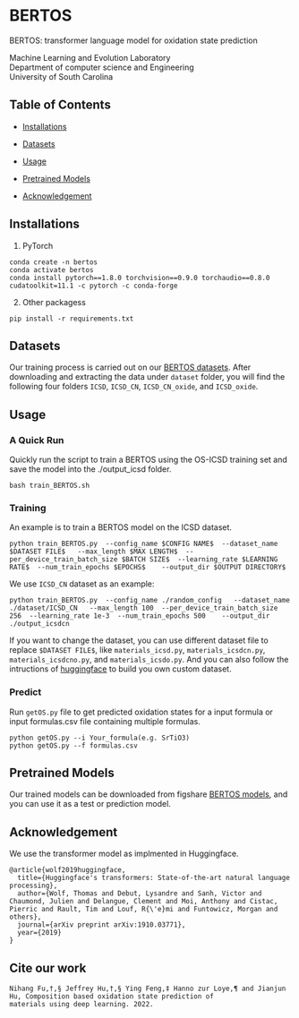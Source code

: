 # BERTOS
BERTOS: transformer language model for oxidation state prediction

Machine Learning and Evolution Laboratory <br>
Department of computer science and Engineering <br>
University of South Carolina

## Table of Contents
- [Installations](##installations)

- [Datasets](##datasets)

- [Usage](##usage)

- [Pretrained Models](##pretrained-models)

- [Acknowledgement](##acknowledgement)

## Installations
1. PyTorch 
```
conda create -n bertos
conda activate bertos
conda install pytorch==1.8.0 torchvision==0.9.0 torchaudio==0.8.0 cudatoolkit=11.1 -c pytorch -c conda-forge
```
2. Other packagess
```
pip install -r requirements.txt
```  
## Datasets  
Our training process is carried out on our [BERTOS datasets](https://figshare.com/articles/dataset/BERTOS_dataset/21554817). After downloading and extracting the data under `dataset` folder, you will find the following four folders `ICSD`, `ICSD_CN`, `ICSD_CN_oxide`, and `ICSD_oxide`.

## Usage
### A Quick Run
Quickly run the script to train a BERTOS using the OS-ICSD training set and save the model into the ./output_icsd folder.
```
bash train_BERTOS.sh
```  
### Training
An example is to train a BERTOS model on the ICSD dataset.  
```
python train_BERTOS.py  --config_name $CONFIG NAME$  --dataset_name $DATASET FILE$   --max_length $MAX LENGTH$  --per_device_train_batch_size $BATCH SIZE$  --learning_rate $LEARNING RATE$  --num_train_epochs $EPOCHS$    --output_dir $OUTPUT DIRECTORY$
```
We use `ICSD_CN` dataset as an example:
```
python train_BERTOS.py  --config_name ./random_config   --dataset_name ./dataset/ICSD_CN   --max_length 100  --per_device_train_batch_size 256  --learning_rate 1e-3  --num_train_epochs 500    --output_dir ./output_icsdcn
```
 If you want to change the dataset, you can use different dataset file to replace `$DATASET FILE$`, like `materials_icsd.py`, `materials_icsdcn.py`, `materials_icsdcno.py`, and `materials_icsdo.py`. And you can also follow the intructions of [huggingface]() to build you own custom dataset.

### Predict
Run `getOS.py` file to get predicted oxidation states for a input formula or input formulas.csv file containing multiple formulas.
```
python getOS.py --i Your_formula(e.g. SrTiO3)
python getOS.py --f formulas.csv
```

## Pretrained Models
Our trained models can be downloaded from figshare [BERTOS models](https://figshare.com/articles/online_resource/BERTOS_model/21554823), and you can use it as a test or prediction model.

## Acknowledgement
We use the transformer model as implmented in Huggingface.
```
@article{wolf2019huggingface,  
  title={Huggingface's transformers: State-of-the-art natural language processing},  
  author={Wolf, Thomas and Debut, Lysandre and Sanh, Victor and Chaumond, Julien and Delangue, Clement and Moi, Anthony and Cistac, Pierric and Rault, Tim and Louf, R{\'e}mi and Funtowicz, Morgan and others},  
  journal={arXiv preprint arXiv:1910.03771},  
  year={2019}  
}
```

## Cite our work
```
Nihang Fu,†,§ Jeffrey Hu,†,§ Ying Feng,‡ Hanno zur Loye,¶ and Jianjun Hu, Composition based oxidation state prediction of
materials using deep learning. 2022.

```
